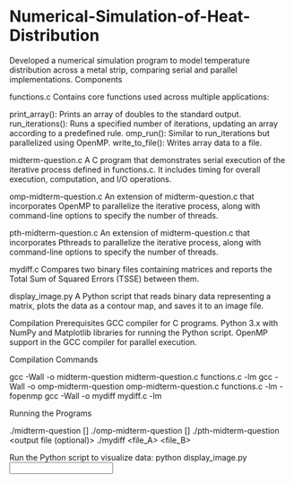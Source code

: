 # Numerical-Simulation-of-Heat-Distribution
Developed a numerical simulation program to model temperature distribution across a metal strip, comparing serial and parallel implementations.
Components

functions.c
Contains core functions used across multiple applications:

print_array(): Prints an array of doubles to the standard output.
run_iterations(): Runs a specified number of iterations, updating an array according to a predefined rule.
omp_run(): Similar to run_iterations but parallelized using OpenMP.
write_to_file(): Writes array data to a file.

midterm-question.c
A C program that demonstrates serial execution of the iterative process defined in functions.c. It includes timing for overall execution, computation, and I/O operations.

omp-midterm-question.c
An extension of midterm-question.c that incorporates OpenMP to parallelize the iterative process, along with command-line options to specify the number of threads.

pth-midterm-question.c
An extension of midterm-question.c that incorporates Pthreads to parallelize the iterative process, along with command-line options to specify the number of threads.

mydiff.c
Compares two binary files containing matrices and reports the Total Sum of Squared Errors (TSSE) between them.

display_image.py
A Python script that reads binary data representing a matrix, plots the data as a contour map, and saves it to an image file.

Compilation
Prerequisites
GCC compiler for C programs.
Python 3.x with NumPy and Matplotlib libraries for running the Python script.
OpenMP support in the GCC compiler for parallel execution.

Compilation Commands

gcc -Wall -o midterm-question midterm-question.c functions.c -lm
gcc -Wall -o omp-midterm-question omp-midterm-question.c functions.c -lm -fopenmp
gcc -Wall -o mydiff mydiff.c -lm

Running the Programs

./midterm-question <length> <numIterations> [<out file>]
./omp-midterm-question <length> <numIterations> [<out file>] <number of threads>
./pth-midterm-question <N> <iterations> <number of threads> <output file (optional)>
./mydiff <file_A> <file_B>

Run the Python script to visualize data:
python display_image.py <input file name>
